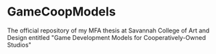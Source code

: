 # GameCoopModels
The official repository of my MFA thesis at Savannah College of Art and Design entitled "Game Development Models for Cooperatively-Owned Studios"
